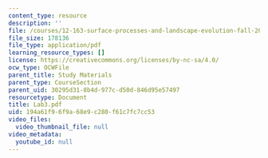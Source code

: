 ```yaml
---
content_type: resource
description: ''
file: /courses/12-163-surface-processes-and-landscape-evolution-fall-2004/194a61f96f9a68e9c280f61c7fc7cc53_Lab3.pdf
file_size: 178136
file_type: application/pdf
learning_resource_types: []
license: https://creativecommons.org/licenses/by-nc-sa/4.0/
ocw_type: OCWFile
parent_title: Study Materials
parent_type: CourseSection
parent_uid: 30295d31-8b4d-977c-d50d-846d95e57497
resourcetype: Document
title: Lab3.pdf
uid: 194a61f9-6f9a-68e9-c280-f61c7fc7cc53
video_files:
  video_thumbnail_file: null
video_metadata:
  youtube_id: null
---
```

